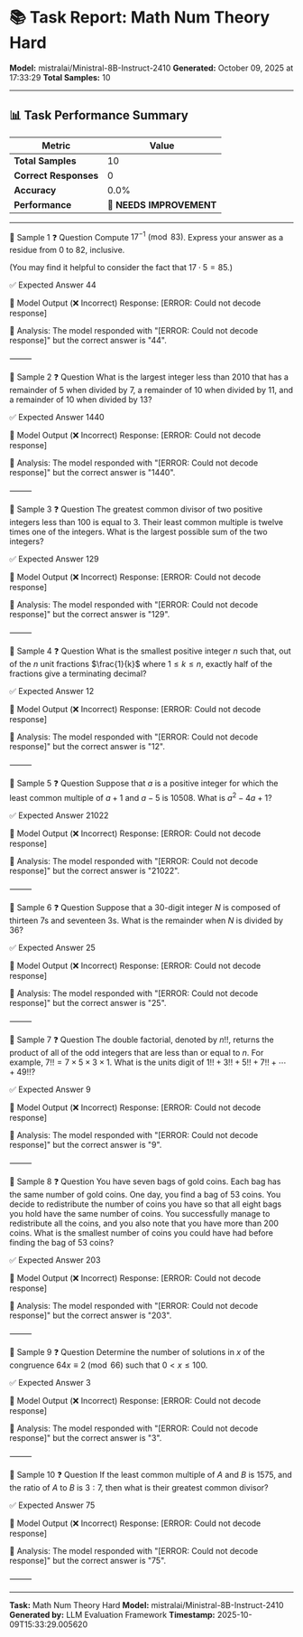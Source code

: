 # 📚 Task Report: Math Num Theory Hard

**Model:** mistralai/Ministral-8B-Instruct-2410
**Generated:** October 09, 2025 at 17:33:29
**Total Samples:** 10

---

## 📊 Task Performance Summary

| Metric | Value |
| ------ | ----- |
| **Total Samples** | 10 |
| **Correct Responses** | 0 |
| **Accuracy** | 0.0% |
| **Performance** | 🔴 **NEEDS IMPROVEMENT** |

---

📝 Sample 1
❓ Question
Compute $17^{-1}\pmod{83}$. Express your answer as a residue from $0$ to $82$, inclusive.

(You may find it helpful to consider the fact that $17\cdot 5=85$.)

✅ Expected Answer
44

🤖 Model Output (❌ Incorrect)
Response: [ERROR: Could not decode response]

💬 Analysis:
The model responded with "[ERROR: Could not decode response]" but the correct answer is "44".

⸻

📝 Sample 2
❓ Question
What is the largest integer less than $2010$ that has a remainder of $5$ when divided by $7,$ a remainder of $10$ when divided by $11,$ and a remainder of $10$ when divided by $13$?

✅ Expected Answer
1440

🤖 Model Output (❌ Incorrect)
Response: [ERROR: Could not decode response]

💬 Analysis:
The model responded with "[ERROR: Could not decode response]" but the correct answer is "1440".

⸻

📝 Sample 3
❓ Question
The greatest common divisor of two positive integers less than $100$ is equal to $3$. Their least common multiple is twelve times one of the integers. What is the largest possible sum of the two integers?

✅ Expected Answer
129

🤖 Model Output (❌ Incorrect)
Response: [ERROR: Could not decode response]

💬 Analysis:
The model responded with "[ERROR: Could not decode response]" but the correct answer is "129".

⸻

📝 Sample 4
❓ Question
What is the smallest positive integer $n$ such that, out of the $n$ unit fractions $\frac{1}{k}$ where $1 \le k \le n$, exactly half of the fractions give a terminating decimal?

✅ Expected Answer
12

🤖 Model Output (❌ Incorrect)
Response: [ERROR: Could not decode response]

💬 Analysis:
The model responded with "[ERROR: Could not decode response]" but the correct answer is "12".

⸻

📝 Sample 5
❓ Question
Suppose that $a$ is a positive integer for which the least common multiple of $a+1$ and $a-5$ is $10508$. What is $a^2 - 4a + 1$?

✅ Expected Answer
21022

🤖 Model Output (❌ Incorrect)
Response: [ERROR: Could not decode response]

💬 Analysis:
The model responded with "[ERROR: Could not decode response]" but the correct answer is "21022".

⸻

📝 Sample 6
❓ Question
Suppose that a $30$-digit integer $N$ is composed of thirteen $7$s and seventeen $3$s. What is the remainder when $N$ is divided by $36$?

✅ Expected Answer
25

🤖 Model Output (❌ Incorrect)
Response: [ERROR: Could not decode response]

💬 Analysis:
The model responded with "[ERROR: Could not decode response]" but the correct answer is "25".

⸻

📝 Sample 7
❓ Question
The double factorial, denoted by $n!!$, returns the product of all of the odd integers that are less than or equal to $n$. For example, $7!! = 7 \times 5 \times 3 \times 1$. What is the units digit of $1!! + 3!! + 5!! + 7!! + \cdots + 49!!$?

✅ Expected Answer
9

🤖 Model Output (❌ Incorrect)
Response: [ERROR: Could not decode response]

💬 Analysis:
The model responded with "[ERROR: Could not decode response]" but the correct answer is "9".

⸻

📝 Sample 8
❓ Question
You have seven bags of gold coins. Each bag has the same number of gold coins. One day, you find a bag of 53 coins. You decide to redistribute the number of coins you have so that all eight bags you hold have the same number of coins. You successfully manage to redistribute all the coins, and you also note that you have more than 200 coins. What is the smallest number of coins you could have had before finding the bag of 53 coins?

✅ Expected Answer
203

🤖 Model Output (❌ Incorrect)
Response: [ERROR: Could not decode response]

💬 Analysis:
The model responded with "[ERROR: Could not decode response]" but the correct answer is "203".

⸻

📝 Sample 9
❓ Question
Determine the number of solutions in $x$ of the congruence $64x\equiv 2\pmod {66}$ such that $0< x\le 100$.

✅ Expected Answer
3

🤖 Model Output (❌ Incorrect)
Response: [ERROR: Could not decode response]

💬 Analysis:
The model responded with "[ERROR: Could not decode response]" but the correct answer is "3".

⸻

📝 Sample 10
❓ Question
If the least common multiple of $A$ and $B$ is $1575$, and the ratio of $A$ to $B$ is $3:7$, then what is their greatest common divisor?

✅ Expected Answer
75

🤖 Model Output (❌ Incorrect)
Response: [ERROR: Could not decode response]

💬 Analysis:
The model responded with "[ERROR: Could not decode response]" but the correct answer is "75".

⸻

---

**Task:** Math Num Theory Hard
**Model:** mistralai/Ministral-8B-Instruct-2410
**Generated by:** LLM Evaluation Framework
**Timestamp:** 2025-10-09T15:33:29.005620